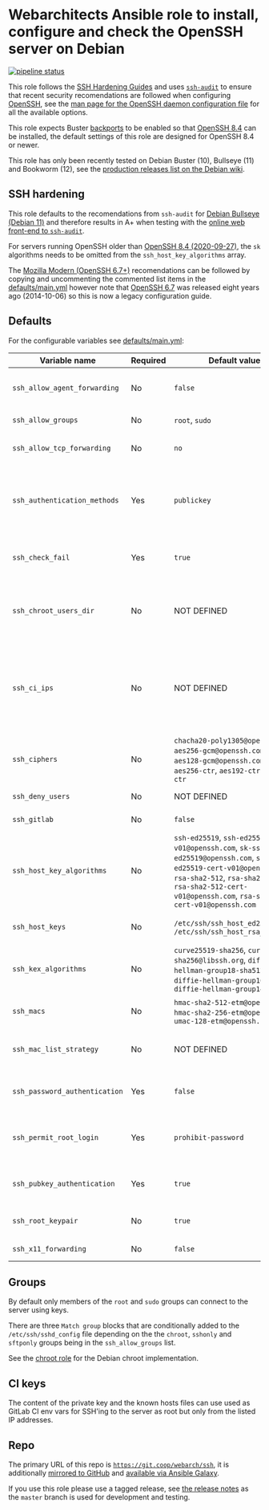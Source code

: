 # Webarchitects Ansible role to install, configure and check the OpenSSH server on Debian

[![pipeline status](https://git.coop/webarch/ssh/badges/master/pipeline.svg)](https://git.coop/webarch/ssh/-/commits/master)

This role follows the [SSH Hardening Guides](https://www.ssh-audit.com/hardening_guides.html) and uses [`ssh-audit`](https://github.com/jtesta/ssh-audit) to ensure that recent security recomendations are followed when configuring [OpenSSH](https://www.openssh.com/), see the [man page for the OpenSSH daemon configuration file](https://man.openbsd.org/sshd_config) for all the available options.

This role expects Buster [backports](https://backports.debian.org/) to be enabled so that [OpenSSH 8.4](https://packages.debian.org/buster-backports/openssh-server) can be installed, the default settings of this role are designed for OpenSSH 8.4 or newer.

This role has only been recently tested on Debian Buster (10), Bullseye (11) and Bookworm (12), see the [production releases list on the Debian wiki](https://wiki.debian.org/DebianReleases#Production_Releases).

## SSH hardening

This role defaults to the recomendations from `ssh-audit` for [Debian Bullseye (Debian 11)](https://www.ssh-audit.com/hardening_guides.html#debian_11) and therefore results in A+ when testing with the [online web front-end to `ssh-audit`](https://www.ssh-audit.com/).

For servers running OpenSSH older than [OpenSSH 8.4 (2020-09-27)](https://www.openssh.com/txt/release-8.4), the `sk` algorithms needs to be omitted from the `ssh_host_key_algorithms` array.

The [Mozilla Modern (OpenSSH 6.7+)](https://infosec.mozilla.org/guidelines/openssh#modern-openssh-67) recomendations can be followed by copying and uncommenting the commented list items in the [defaults/main.yml](defaults/main.yml) however note that [OpenSSH 6.7](https://www.openssh.com/txt/release-6.7) was released eight years ago (2014-10-06) so this is now a legacy configuration guide.

## Defaults

For the configurable variables see [defaults/main.yml](defaults/main.yml):

| Variable name                 | Required | Default value                                                                                                                                                                                                                    | Comment                                                                                                                                                                                                                                         |
|-------------------------------|----------|----------------------------------------------------------------------------------------------------------------------------------------------------------------------------------------------------------------------------------|-------------------------------------------------------------------------------------------------------------------------------------------------------------------------------------------------------------------------------------------------|
| `ssh_allow_agent_forwarding`  | No       | `false`                                                                                                                                                                                                                          | A boolean, [AllowAgentForwarding](https://man.openbsd.org/sshd_config#AllowAgentForwarding) allows `yes` or `no`, use `true` or `false`                                                                                                         |
| `ssh_allow_groups`            | No       | `root`, `sudo`                                                                                                                                                                                                                   | A list of groups for [AllowGroups](https://man.openbsd.org/sshd_config#AllowGroups)                                                                                                                                                             |
| `ssh_allow_tcp_forwarding`    | No       | `no`                                                                                                                                                                                                                             | A string, [AllowTcpForwarding](https://man.openbsd.org/sshd_config#AllowTcpForwarding) use `all`, `local`, `no`, `remote` or `yes`                                                                                                              |
| `ssh_authentication_methods`  | Yes      | `publickey`                                                                                                                                                                                                                      | A string, [AuthenticationMethods](https://man.openbsd.org/sshd_config#AuthenticationMethods) one or more space seperated lists of comma-separated authentication method names, or the single string `any`                                       |
| `ssh_check_fail`              | Yes      | `true`                                                                                                                                                                                                                           | A boolean, when true several checks will fail rather than warn if they don't pass                                                                                                                                                               |
| `ssh_chroot_users_dir`        | No       | NOT DEFINED                                                                                                                                                                                                                      | Directory under which users in the `chroot` group will be chrooted to (in a sub-directory matching their user name), for example `/chroots`                                                                                                     |
| `ssh_ci_ips`                  | No       | NOT DEFINED                                                                                                                                                                                                                      | If the ssh_ci_ips array is defined and not empty then a key pair will be generated in `/root/.ssh/ci` and the public key will be added to `/root/.ssh/authorized_keys` prefixed with a `from=""` containing the public key and the IP addresses |
| `ssh_ciphers`                 | No       | `chacha20-poly1305@openssh.com`, `aes256-gcm@openssh.com`, `aes128-gcm@openssh.com`, `aes256-ctr`, `aes192-ctr`, `aes128-ctr`                                                                                                    | A list for [Ciphers](https://man.openbsd.org/sshd_config#Ciphers)                                                                                                                                                                               |
| `ssh_deny_users`              | No       | NOT DEFINED                                                                                                                                                                                                                      | A list of users for [DenyUsers](https://man.openbsd.org/sshd_config#DenyUsers)                                                                                                                                                                  |
| `ssh_gitlab`                  | No       | `false`                                                                                                                                                                                                                          | Add configuration for `git` user for GitLab                                                                                                                                                                                                     |
| `ssh_host_key_algorithms`     | No       | `ssh-ed25519`, `ssh-ed25519-cert-v01@openssh.com`, `sk-ssh-ed25519@openssh.com`, `sk-ssh-ed25519-cert-v01@openssh.com`, `rsa-sha2-512`, `rsa-sha2-256`, `rsa-sha2-512-cert-v01@openssh.com`, `rsa-sha2-256-cert-v01@openssh.com` | A list, [HostKeyAlgorithms](https://man.openbsd.org/sshd_config#HostKeyAlgorithms), allows a comma-separated list, use an array of algorithms                                                                                                   |
| `ssh_host_keys`               | No       | `/etc/ssh/ssh_host_ed25519_key`, `/etc/ssh/ssh_host_rsa_key`                                                                                                                                                                     | A list, [HostKey](https://man.openbsd.org/sshd_config#HostKey) allows a comma-separated list, use an array of file paths                                                                                                                        |
| `ssh_kex_algorithms`          | No       | `curve25519-sha256`, `curve25519-sha256@libssh.org`, `diffie-hellman-group18-sha512`, `diffie-hellman-group16-sha512`, `diffie-hellman-group14-sha256`                                                                           | A list, [KexAlgorithms](https://man.openbsd.org/sshd_config#KexAlgorithms) allows a comma-separated list, use an array of algorithms                                                                                                            |
| `ssh_macs`                    | No       | `hmac-sha2-512-etm@openssh.com`, `hmac-sha2-256-etm@openssh.com`, `umac-128-etm@openssh.com`                                                                                                                                     | An array, [Macs](https://man.openbsd.org/sshd_config#MACs) message authentication code algorithms                                                                                                                                               |
| `ssh_mac_list_strategy`       | No       | NOT DEFINED                                                                                                                                                                                                                      | A string, `append` for `+`, `head` for `^` and `remove` for `-` to be used as a prefix to the array of MACs                                                                                                                                     |
| `ssh_password_authentication` | Yes      | `false`                                                                                                                                                                                                                          | A boolean, [PasswordAuthentication](https://man.openbsd.org/sshd_config#PasswordAuthentication) allows `yes` or `no`, use `true` or `false`                                                                                                     |
| `ssh_permit_root_login`       | Yes      | `prohibit-password`                                                                                                                                                                                                              | A boolean or a string, [PermitRootLogin](https://man.openbsd.org/sshd_config#PermitRootLogin) allows `yes`, `no` and `prohibit-password`, use `true`, `false` or `prohibit-password`                                                            |
| `ssh_pubkey_authentication`   | Yes      | `true`                                                                                                                                                                                                                           | A boolean, [PubkeyAuthentication](https://man.openbsd.org/sshd_config#PubkeyAuthentication) allows `yes` or `no`, use `true` or `false`                                                                                                         |
| `ssh_root_keypair`            | No       | `true`                                                                                                                                                                                                                           | A boolean, optionally generate a SSH keypair for the `root` user                                                                                                                                                                                |
| `ssh_x11_forwarding`          | No       | `false`                                                                                                                                                                                                                          | A boolean, optionally allow X11 forwarding                                                                                                                                                                                                      |

## Groups

By default only members of the `root` and `sudo` groups can connect to the server using keys.

There are three `Match group` blocks that are conditionally added to the `/etc/ssh/sshd_config` file depending on the the `chroot`, `sshonly` and `sftponly` groups being in the `ssh_allow_groups` list.

See the [chroot role](https://git.coop/webarch/chroot) for the Debian chroot implementation.

## CI keys

The content of the private key and the known hosts files can use used as GitLab CI env vars for SSH'ing to the server as root but only from the listed IP addresses.

## Repo

The primary URL of this repo is [`https://git.coop/webarch/ssh`](https://git.coop/webarch/ssh), it is additionally [mirrored to GitHub](https://github.com/webarch-coop/ansible-role-ssh) and [available via Ansible Galaxy](https://galaxy.ansible.com/chriscroome/ssh).

If you use this role please use a tagged release, see [the release notes](https://git.coop/webarch/ssh/-/releases) as the `master` branch is used for development and testing.

